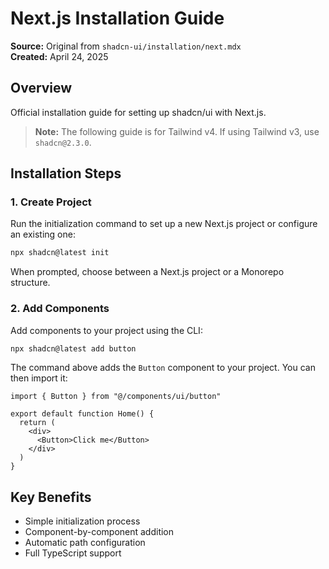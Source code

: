 # Next.js Installation Guide

**Source:** Original from `shadcn-ui/installation/next.mdx`  
**Created:** April 24, 2025  

## Overview
Official installation guide for setting up shadcn/ui with Next.js.

> **Note:** The following guide is for Tailwind v4. If using Tailwind v3, use `shadcn@2.3.0`.

## Installation Steps

### 1. Create Project
Run the initialization command to set up a new Next.js project or configure an existing one:

```bash
npx shadcn@latest init
```

When prompted, choose between a Next.js project or a Monorepo structure.

### 2. Add Components
Add components to your project using the CLI:

```bash
npx shadcn@latest add button
```

The command above adds the `Button` component to your project. You can then import it:

```tsx
import { Button } from "@/components/ui/button"

export default function Home() {
  return (
    <div>
      <Button>Click me</Button>
    </div>
  )
}
```

## Key Benefits
- Simple initialization process
- Component-by-component addition
- Automatic path configuration
- Full TypeScript support